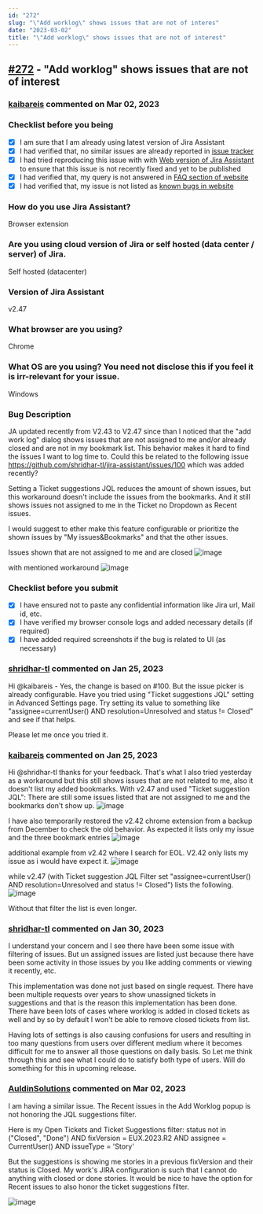 ```yaml
---
id: "272"
slug: "\"Add worklog\" shows issues that are not of interes"
date: "2023-03-02"
title: "\"Add worklog\" shows issues that are not of interest"
---
```



## [#272](https://github.com/shridhar-tl/jira-assistant/issues/272) - "Add worklog" shows issues that are not of interest

### [kaibareis](https://github.com/kaibareis) commented on Mar 02, 2023

### Checklist before you being

- [X] I am sure that I am already using latest version of Jira Assistant
- [X] I had verified that, no similar issues are already reported in [issue tracker](https://github.com/shridhar-tl/jira-assistant/issues)
- [X] I had tried reproducing this issue with with [Web version of Jira Assistant](https://app.jiraassistant.com) to ensure that this issue is not recently fixed and yet to be published
- [X] I had verified that, my query is not answered in [FAQ section of website](https://www.jiraassistant.com/faq)
- [X] I had verified that, my issue is not listed as [known bugs in website](https://www.jiraassistant.com/version-history)

### How do you use Jira Assistant?

Browser extension

### Are you using cloud version of Jira or self hosted (data center / server) of Jira.

Self hosted (datacenter)

### Version of Jira Assistant

v2.47

### What browser are you using?

Chrome

### What OS are you using? You need not disclose this if you feel it is irr-relevant for your issue.

Windows

### Bug Description

JA updated recently from V2.43 to V2.47 since than I noticed that the "add work log" dialog shows issues that are not assigned to me and/or already closed and are not in my bookmark list. This behavior makes it hard to find the issues I want to log time to. 
Could this be related to the following issue https://github.com/shridhar-tl/jira-assistant/issues/100 which was added recently?

Setting a Ticket suggestions JQL reduces the amount of shown issues, but this workaround doesn't include the issues from the bookmarks. And it still shows issues not assigned to me in the Ticket no Dropdown as Recent issues.

I would suggest to ether make this feature configurable or prioritize the shown issues by "My issues&Bookmarks" and that the other issues.

Issues shown that are not assigned to me and are closed
![image](https://user-images.githubusercontent.com/107030174/214267291-9bbf024c-b156-41c4-84b8-28b9da2789f5.png)

with mentioned workaround
![image](https://user-images.githubusercontent.com/107030174/214268125-673df7c9-81df-4412-8317-ada1a97f937c.png)


### Checklist before you submit

- [X] I have ensured not to paste any confidential information like Jira url, Mail id, etc.
- [X] I have verified my browser console logs and added necessary details (if required)
- [X] I have added required screenshots if the bug is related to UI (as necessary)

### [shridhar-tl](https://github.com/shridhar-tl) commented on Jan 25, 2023

Hi @kaibareis - Yes, the change is based on #100. But the issue picker is already configurable. Have you tried using "Ticket suggestions JQL" setting in Advanced Settings page. Try setting its value to something like "assignee=currentUser() AND resolution=Unresolved and status != Closed" and see if that helps.

Please let me once you tried it.

### [kaibareis](https://github.com/kaibareis) commented on Jan 25, 2023

Hi @shridhar-tl thanks for your feedback.
That's what I also tried yesterday as a workaround but this still shows issues that are not related to me, also it doesn't list my added bookmarks.
With v2.47 and used "Ticket suggestion JQL":
There are still some issues listed that are not assigned to me and the bookmarks don't show up.
![image](https://user-images.githubusercontent.com/107030174/214585489-24de8613-e11c-40b3-a667-6fb37661d8f9.png)

I have also temporarily restored the v2.42 chrome extension from a backup from December to check the old behavior. 
As expected it lists only my issue and the three bookmark entries
![image](https://user-images.githubusercontent.com/107030174/214586680-d02e9745-d952-40a1-bfa7-0a83d3a12027.png)

additional example from v2.42 where I search for EOL. V2.42 only lists my issue as i would have expect it.
![image](https://user-images.githubusercontent.com/107030174/214591708-005f476d-4dd3-48e6-893b-b6ae52ccfbf3.png)

while v2.47 (with Ticket suggestion JQL Filter set "assignee=currentUser() AND resolution=Unresolved and status != Closed") lists the following. 
![image](https://user-images.githubusercontent.com/107030174/214592084-54c05bbf-2537-4b6c-9634-5c5329401364.png)

Without that filter the list is even longer.

### [shridhar-tl](https://github.com/shridhar-tl) commented on Jan 30, 2023

I understand your concern and I see there have been some issue with filtering of issues. But un assigned issues are listed just because there have been some activity in those issues by you like adding comments or viewing it recently, etc.

This implementation was done not just based on single request. There have been multiple requests over years to show unassigned tickets in suggestions and that is the reason this implementation has been done. There have been lots of cases where worklog is added in closed tickets as well and by so by default I won't be able to remove closed tickets from list.

Having lots of settings is also causing confusions for users and resulting in too many questions from users over different medium where it becomes difficult for me to answer all those questions on daily basis. So Let me think through this and see what I could do to satisfy both type of users. Will do something for this in upcoming release.

### [AuldinSolutions](https://github.com/AuldinSolutions) commented on Mar 02, 2023

I am having a similar issue.  The Recent issues in the Add Worklog popup is not honoring the JQL suggestions filter.

Here is my Open Tickets and Ticket Suggestions filter:
status not in ("Closed", "Done") 
AND fixVersion = EUX.2023.R2 
AND assignee = CurrentUser() 
AND issueType = 'Story'

But the suggestions is showing me stories in a previous fixVersion and their status is Closed.  My work's JIRA configuration is such that I cannot do anything with closed or done stories.  It would be nice to have the option for Recent issues to also honor the ticket suggestions filter.

![image](https://user-images.githubusercontent.com/24361766/222328355-b96bae9d-90a2-496e-9aca-10f1e49368f0.png)


